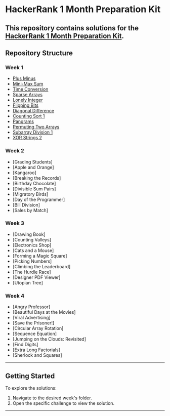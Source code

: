 # HackerRank 1 Month Preparation Kit

This repository contains solutions for the [HackerRank 1 Month Preparation Kit](https://www.hackerrank.com/interview/preparation-kits/one-month-preparation-kit/one-month-week-one/challenges).
---

## Repository Structure

### **Week 1**
- [Plus Minus](./Week-01)
- [Mini-Max Sum](./Week-01)
- [Time Conversion](./Week-01)
- [Sparse Arrays](./Week-01)
- [Lonely Integer](./Week-01/Lonely%20Integer.java)
- [Flipping Bits](./Week-01)
- [Diagonal Difference](./Week-01/Diagonal%20Difference.java)
- [Counting Sort 1](./Week-01)
- [Pangrams](./Week-01)
- [Permuting Two Arrays](./Week-01)
- [Subarray Division 1](./Week-01)
- [XOR Strings 2](./Week-01)

### **Week 2**
- [Grading Students]
- [Apple and Orange]
- [Kangaroo]
- [Breaking the Records]
- [Birthday Chocolate]
- [Divisible Sum Pairs]
- [Migratory Birds]
- [Day of the Programmer]
- [Bill Division]
- [Sales by Match]

### **Week 3**
- [Drawing Book]
- [Counting Valleys]
- [Electronics Shop]
- [Cats and a Mouse]
- [Forming a Magic Square]
- [Picking Numbers]
- [Climbing the Leaderboard]
- [The Hurdle Race]
- [Designer PDF Viewer]
- [Utopian Tree]

### **Week 4**
- [Angry Professor]
- [Beautiful Days at the Movies]
- [Viral Advertising]
- [Save the Prisoner!]
- [Circular Array Rotation]
- [Sequence Equation]
- [Jumping on the Clouds: Revisited]
- [Find Digits]
- [Extra Long Factorials]
- [Sherlock and Squares]

---
## Getting Started

To explore the solutions:
1. Navigate to the desired week's folder.
2. Open the specific challenge to view the solution.

---
